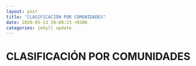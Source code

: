 ```yaml
---
layout: post
title: "CLASIFICACIÓN POR COMUNIDADES"
date: 2020-05-13 20:09:23 +0200
categories: jekyll update
---
```


# CLASIFICACIÓN POR COMUNIDADES
